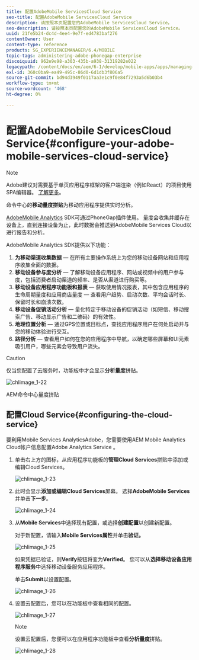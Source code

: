 ```yaml
---
title: 配置AdobeMobile ServicesCloud Service
seo-title: 配置AdobeMobile ServicesCloud Service
description: 请按照本页配置您的AdobeMobile ServicesCloud Service。
seo-description: 请按照本页配置您的AdobeMobile ServicesCloud Service。
uuid: 21fe5b24-dc4d-4ee4-9e7f-ed4783baf276
contentOwner: User
content-type: reference
products: SG_EXPERIENCEMANAGER/6.4/MOBILE
topic-tags: administering-adobe-phonegap-enterprise
discoiquuid: 962e9e98-a303-435b-a938-31319282e022
legacypath: /content/docs/en/aem/6-1/develop/mobile-apps/apps/managing-aem-mobile-apps/configure-your-adobe-phonegap-build-cloud-service1
exl-id: 360c0ba9-ea49-495c-86d0-6d1db3f806a5
source-git-commit: bd94d3949f0117aa3e1c9f0e84f7293a5d6b03b4
workflow-type: tm+mt
source-wordcount: '468'
ht-degree: 0%

---
```


# 配置AdobeMobile ServicesCloud Service{#configure-your-adobe-mobile-services-cloud-service}

>[!NOTE]
>
>Adobe建议对需要基于单页应用程序框架的客户端渲染（例如React）的项目使用SPA编辑器。 [了解更多](/help/sites-developing/spa-overview.md)。

命令中心的&#x200B;**移动量度拼贴**&#x200B;为移动应用程序提供实时分析。

[AdobeMobile Analytics](https://www.adobe.com/ca/solutions/digital-analytics/mobile-web-apps-analytics.html) SDK可通过PhoneGap插件使用。 量度会收集并缓存在设备上，直到连接设备为止，此时数据会推送到AdobeMobile Services Cloud以进行报告和分析。

AdobeMobile Analytics SDK提供以下功能：

1. **为移动渠道收集数据**  — 在所有主要操作系统上为您的移动设备网站和应用程序收集全面的数据。
1. **移动设备参与度分析**  — 了解移动设备应用程序、网站或视频中的用户参与度，包括消费者启动渠道的频率、是否从渠道进行购买等。
1. **移动设备应用程序功能板和报表**  — 获取使用情况报表，其中包含应用程序的生命周期量度和应用商店量度 — 查看用户趋势、启动次数、平均会话时长、保留时长和崩溃次数。
1. **移动设备促销活动分析**  — 量化特定于移动设备的促销活动（如短信、移动搜索广告、移动显示广告和二维码）的有效性。
1. **地理位置分析**  — 通过GPS位置或目标点，查找应用程序用户在何处启动并与您的移动体验进行交互。
1. **路径分析**  — 查看用户如何在您的应用程序中导航，以确定哪些屏幕和UI元素吸引用户，哪些元素会导致用户流失。

>[!CAUTION]
>
>仅当您配置了云服务时，功能板中才会显示&#x200B;**分析量度**&#x200B;拼贴。

![chlimage_1-22](assets/chlimage_1-22.png)

AEM命令中心量度拼贴

## 配置Cloud Service{#configuring-the-cloud-service}

要利用Mobile Services AnalyticsAdobe，您需要使用AEM Mobile Analytics Cloud帐户信息配置Adobe Analytics Service 。

1. 单击右上方的图标，从应用程序功能板的&#x200B;**管理Cloud Services**&#x200B;拼贴中添加或编辑Cloud Services。

   ![chlimage_1-23](assets/chlimage_1-23.png)

1. 此时会显示&#x200B;**添加或编辑Cloud Services**&#x200B;屏幕。 选择&#x200B;**AdobeMobile Services**&#x200B;并单击&#x200B;**下一步**。

   ![chlimage_1-24](assets/chlimage_1-24.png)

1. 从&#x200B;**Mobile Services**&#x200B;中选择现有配置，或选择&#x200B;**创建配置**&#x200B;以创建新配置。

   对于新配置，请输入&#x200B;**Mobile Services属性**&#x200B;并单击&#x200B;**验证。**

   ![chlimage_1-25](assets/chlimage_1-25.png)

   如果凭据已验证，则&#x200B;**Verify**&#x200B;按钮将变为&#x200B;**Verified**。 您可以从&#x200B;**选择移动设备应用程序服务**&#x200B;中选择移动设备服务应用程序。

   单击&#x200B;**Submit**&#x200B;以设置配置。

   ![chlimage_1-26](assets/chlimage_1-26.png)

1. 设置云配置后，您可以在功能板中查看相同的配置。

   ![chlimage_1-27](assets/chlimage_1-27.png)

   >[!NOTE]
   >
   >设置云配置后，您便可以在应用程序功能板中查看&#x200B;**分析量度**&#x200B;拼贴。

   ![chlimage_1-28](assets/chlimage_1-28.png)
